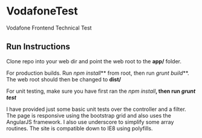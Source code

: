 # VodafoneTest
Vodafone Frontend Technical Test

## Run Instructions ##

Clone repo into your web dir and point the web root to the __app/__ folder. 

For production builds. Run _npm install_** from root, then run _grunt build_**. The web root should then be changed to __dist/__

For unit testing, make sure you have first ran the _npm install_**, then run _grunt test_**

I have provided just some basic unit tests over the controller and a filter. The page is responsive using the bootstrap grid and also uses the AngularJS framework. I also use underscore to simplify some array routines. The site is compatible down to IE8 using polyfills. 